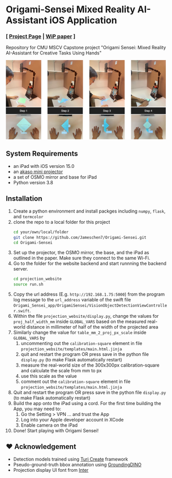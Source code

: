 # Origami-Sensei Mixed Reality AI-Assistant iOS Application
### [ [Project Page](https://mscvprojects.ri.cmu.edu/f23team15/) |   [WiP paper](https://dl.acm.org/doi/abs/10.1145/3563703.3596625) ]

Repository for CMU MSCV Capstone project "Origami Sensei: Mixed Reality AI-Assistant for Creative Tasks Using Hands"

<img src="imgs/instruction_demo.jpg" width="500px"/>

## System Requirements
* an iPad with iOS version 15.0
* an [akaso mini projector](https://www.akasotech.com/usermanual/wt50.pdf)
* a set of OSMO mirror and base for iPad
* Python version 3.8

## Installation
1. Create a python environment and install packges including `numpy`, `flask`, and `termcolor`
2. clone the repo to a local folder for this project
   ```bash
   cd your/own/local/folder
   git clone https://github.com/Jameschen7/Origami-Sensei.git
   cd Origami-Sensei
   ```
3. Set up the projector, the OSMO mirror, the base, and the iPad as outlined in the paper. Make sure they connect to the same Wi-Fi.
4. Go to the folder for the website backend and start runnning the backend server. 
   ```bash
   cd projection_website
   source run.sh 
   ```
5. Copy the url address (E.g. `http://192.168.1.75:5000`) from the program log message to the `url_address` variable of the swift file `Origami_Sensei_app/OrigamiSensei/VisionObjectDetectionViewController.swift`.
6. Within the file `projection_website/display.py`, change the values for `proj_half_width_mm` inside `GLOBAL_VARS` based on the measured real-world distance in millimeter of half of the width of the projected area
7. Similarly change the value for `table_mm_2_proj_px_scale` inside `GLOBAL_VARS` by 
   1. uncommenting out the `calibration-square` element in file `projection_website/templates/main.html.jinja`
   2. quit and restart the program OR press save in the python file `display.py` (to make Flask automatically restart)
   3. measure the real-world size of the 300x300px calibration-square and calculate the scale from mm to px
   4. use this scale as the value
   5. comment out the `calibration-square` element in file `projection_website/templates/main.html.jinja`
8. Quit and restart the program OR press save in the python file `display.py` (to make Flask automatically restart)
9. Build the app onto the iPad using a cord. For the first time building the App, you may need to:
   1.  Go the Setting > VPN ... and trust the App
   2.  Log into your Apple developer account in XCode
   3.  Enable camera on the iPad
10. Done! Start playing with Origami Sensei!

## :hearts: Acknowledgement
* Detection models trained using [Turi Create](https://github.com/apple/turicreate) framework
* Pseudo-ground-truth bbox annotation using [GroundingDINO](https://github.com/IDEA-Research/GroundingDINO/tree/main)
* Projection display UI font from [Inter](https://github.com/rsms/inter)
